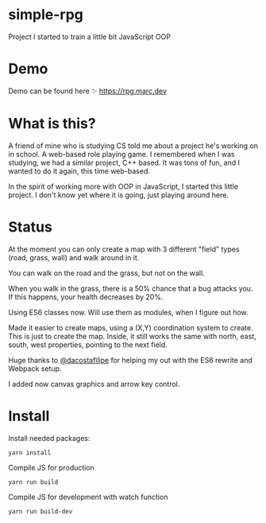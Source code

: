 # simple-rpg
Project I started to train a little bit JavaScript OOP

# Demo
Demo can be found here ✨
https://rpg.marc.dev

# What is this?
A friend of mine who is studying CS told me about a project he's working on in school. A web-based role playing game. I remembered when I was studying, we had a similar project, C++ based. It was tons of fun, and I wanted to do it again, this time web-based.

In the spirit of working more with OOP in JavaScript, I started this little project. I don't know yet where it is going, just playing around here.

# Status
At the moment you can only create a map with 3 different "field" types (road, grass, wall) and walk around in it.

You can walk on the road and the grass, but not on the wall.

When you walk in the grass, there is a 50% chance that a bug attacks you. If this happens, your health decreases by 20%.

Using ES6 classes now. Will use them as modules, when I figure out how.

Made it easier to create maps, using a (X,Y) coordination system to create. This is just to create the map. Inside, it still works the same with north, east, south, west properties, pointing to the next field.

Huge thanks to [@dacostafilipe](https://twitter.com/dacostafilipe) for helping my out with the ES6 rewrite and Webpack setup.

I added now canvas graphics and arrow key control.

# Install

Install needed packages:

```
yarn install
```

Compile JS for production

```
yarn run build
```

Compile JS for development with watch function

```
yarn run build-dev
```
